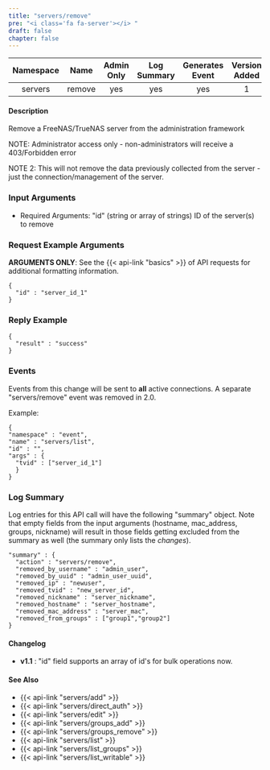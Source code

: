 ```yaml
---
title: "servers/remove"
pre: "<i class='fa fa-server'></i> "
draft: false
chapter: false
---
```


| Namespace | Name | Admin Only | Log Summary | Generates Event | Version Added
|:----------------:|:--------:|:--------:|:--------:|:--------:|:---:|
| servers | remove | yes | yes | yes | 1 |

#### Description
Remove a FreeNAS/TrueNAS server from the administration framework

NOTE: Administrator access only - non-administrators will receive a 403/Forbidden error

NOTE 2: This will not remove the data previously collected from the server - just the connection/management of the server.

### Input Arguments
* Required Arguments: "id" (string or array of strings) ID of the server(s) to remove


### Request Example Arguments
**ARGUMENTS ONLY**: See the {{< api-link "basics" >}} of API requests for additional formatting information.

```
{
  "id" : "server_id_1"
}
```

### Reply Example
```
{
  "result" : "success"
}
```

### Events
Events from this change will be sent to **all** active connections. A separate "servers/remove" event was removed in 2.0.

Example:
```
{
"namespace" : "event",
"name" : "servers/list",
"id" : "",
"args" : {
  "tvid" : ["server_id_1"]
  }
}
```

### Log Summary
Log entries for this API call will have the following "summary" object. Note that empty fields from the input arguments (hostname, mac_address, groups, nickname) will result in those fields getting excluded from the summary as well (the summary only lists the *changes*).

```
"summary" : {
  "action" : "servers/remove",
  "removed_by_username" : "admin_user",
  "removed_by_uuid" : "admin_user_uuid",
  "removed_ip" : "newuser",
  "removed_tvid" : "new_server_id",
  "removed_nickname" : "server_nickname",
  "removed_hostname" : "server_hostname",
  "removed_mac_address" : "server_mac",
  "removed_from_groups" : ["group1","group2"]
}
```

#### Changelog
* **v1.1** : "id" field supports an array of id's for bulk operations now.

#### See Also
* {{< api-link "servers/add" >}}
* {{< api-link "servers/direct_auth" >}}
* {{< api-link "servers/edit" >}}
* {{< api-link "servers/groups_add" >}}
* {{< api-link "servers/groups_remove" >}}
* {{< api-link "servers/list" >}}
* {{< api-link "servers/list_groups" >}}
* {{< api-link "servers/list_writable" >}}
